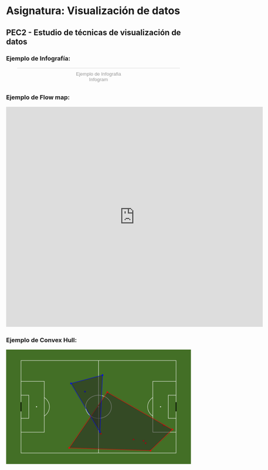 # Asignatura: Visualización de datos

## PEC2 - Estudio de técnicas de visualización de datos

### Ejemplo de Infografía:

<div class="infogram-embed" data-id="c3bbdb86-631c-4fb8-b198-9d828549ba2b" data-type="interactive" data-title="Ejemplo de Infografia"></div><script>!function(e,i,n,s){var t="InfogramEmbeds",d=e.getElementsByTagName("script")[0];if(window[t]&&window[t].initialized)window[t].process&&window[t].process();else if(!e.getElementById(n)){var o=e.createElement("script");o.async=1,o.id=n,o.src="https://e.infogram.com/js/dist/embed-loader-min.js",d.parentNode.insertBefore(o,d)}}(document,0,"infogram-async");</script><div style="padding:8px 0;font-family:Arial!important;font-size:13px!important;line-height:15px!important;text-align:center;border-top:1px solid #dadada;margin:0 30px"><a href="https://infogram.com/c3bbdb86-631c-4fb8-b198-9d828549ba2b" style="color:#989898!important;text-decoration:none!important;" target="_blank">Ejemplo de Infografia</a><br><a href="https://infogram.com" style="color:#989898!important;text-decoration:none!important;" target="_blank" rel="nofollow">Infogram</a></div>

### Ejemplo de Flow map:

<iframe width="700" height="600" src="https://flowmap.blue/1G2WaYSNepoMMGtzFAHAbIBBob88LShV-eWo-UoW0BX0/0db2dd9/embed?v=36.949927%2C-95.739228%2C3.08%2C0%2C0&a=1&as=1&b=1&bo=100&c=1&ca=1&d=0&fe=1&lt=1&lfm=ALL&t=20200320T050100%2C20200407T115800&col=Default&f=0" frameborder="0" allowfullscreen></iframe>

### Ejemplo de Convex Hull:

![Ejemplo de Convex Hull](convexhull.png)
